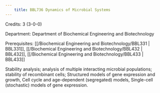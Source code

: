 ```yaml
---
    title: BBL736 Dynamics of Microbial Systems
---
```

Credits: 3 (3-0-0)

Department: Department of Biochemical Engineering and Biotechnology

Prerequisites: [[/Biochemical Engineering and Biotechnology/BBL331 | BBL331]], [[/Biochemical Engineering and Biotechnology/BBL432 | BBL432]], [[/Biochemical Engineering and Biotechnology/BBL433 | BBL433]]

Stability analysis; analysis of multiple interacting microbial populations; stability of recombinant cells; Structured models of gene expression and growth, Cell cycle and age-dependent (segregated) models, Single-cell (stochastic) models of gene expression.